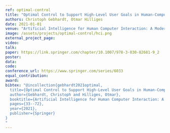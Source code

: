 ```yaml
---
ref: optimal-control
title: "Optimal Control to Support High-Level User Goals in Human-Computer Interaction"
authors: Christoph Gebhardt, Otmar Hilliges
date: 2021-01-01
venue: "Artificial Intelligence for Human Computer Interaction: A Modern Approach"
image: /assets/projects/optimal-control/hci.png
external_project_page: 
video: 
talk: 
paper: https://link.springer.com/chapter/10.1007/978-3-030-82681-9_2
poster: 
data: 
code: 
conference_url: https://www.springer.com/series/6033
equal_contribution: 
award: 
bibtex: "@incollection{gebhardt2021optimal,
  title={Optimal Control to Support High-Level User Goals in Human-Computer Interaction},
  author={Gebhardt, Christoph and Hilliges, Otmar},
  booktitle={Artificial Intelligence for Human Computer Interaction: A Modern Approach},
  pages={33--72},
  year={2021},
  publisher={Springer}
}
"
---
```

